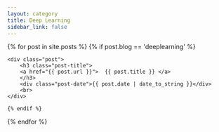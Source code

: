 ```yaml
---
layout: category
title: Deep Learning
sidebar_link: false
---
```


<div class="posts">
{% for post in site.posts %}
    {% if post.blog == 'deeplearning' %}

	<div class="post">
	    <h3 class="post-title">
		<a href="{{ post.url }}">  {{ post.title }} </a>
	    </h3>
	    <div class="post-date">{{ post.date | date_to_string }}</div>
	    <br>
	</div>

    {% endif %}
{% endfor %}
</div>
